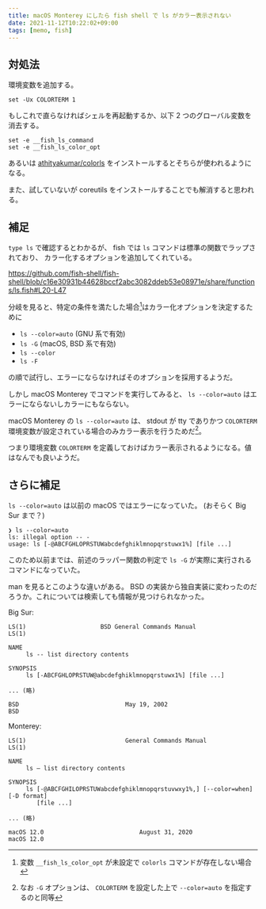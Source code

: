 ```yaml
---
title: macOS Monterey にしたら fish shell で ls がカラー表示されない
date: 2021-11-12T10:22:02+09:00
tags: [memo, fish]
---
```


## 対処法

環境変数を追加する。

```fish
set -Ux COLORTERM 1
```

もしこれで直らなければシェルを再起動するか、以下 2 つのグローバル変数を消去する。

```fish
set -e __fish_ls_command
set -e __fish_ls_color_opt
```

あるいは [athityakumar/colorls](https://github.com/athityakumar/colorls) をインストールするとそちらが使われるようになる。

また、試していないが coreutils をインストールすることでも解消すると思われる。

## 補足

`type ls` で確認するとわかるが、 fish では `ls` コマンドは標準の関数でラップされており、
カラー化するオプションを追加してくれている。

https://github.com/fish-shell/fish-shell/blob/c16e30931b44628bccf2abc3082ddeb53e08971e/share/functions/ls.fish#L20-L47

分岐を見ると、特定の条件を満たした場合[^1]はカラー化オプションを決定するために

[^1]: 変数 `__fish_ls_color_opt` が未設定で `colorls` コマンドが存在しない場合

- `ls --color=auto` (GNU 系で有効)
- `ls -G` (macOS, BSD 系で有効)
- `ls --color`
- `ls -F`

の順で試行し、エラーにならなければそのオプションを採用するようだ。

しかし macOS Monterey でコマンドを実行してみると、 `ls --color=auto` はエラーにならないしカラーにもならない。

macOS Monterey の `ls --color=auto` は、 stdout が tty でありかつ `COLORTERM` 環境変数が設定されている場合のみカラー表示を行うためだ[^2]。

[^2]: なお `-G` オプションは、 `COLORTERM` を設定した上で `--color=auto` を指定するのと同等

つまり環境変数 `COLORTERM` を定義しておけばカラー表示されるようになる。値はなんでも良いようだ。

## さらに補足

`ls --color=auto` は以前の macOS ではエラーになっていた。 (おそらく Big Sur まで？)

```fish
❯ ls --color=auto
ls: illegal option -- -
usage: ls [-@ABCFGHLOPRSTUWabcdefghiklmnopqrstuwx1%] [file ...]
```

このため以前までは、前述のラッパー関数の判定で `ls -G` が実際に実行されるコマンドになっていた。

man を見るとこのような違いがある。 BSD の実装から独自実装に変わったのだろうか。これについては検索しても情報が見つけられなかった。

Big Sur:

```man
LS(1)                     BSD General Commands Manual                    LS(1)

NAME
     ls -- list directory contents

SYNOPSIS
     ls [-ABCFGHLOPRSTUW@abcdefghiklmnopqrstuwx1%] [file ...]

... (略)

BSD                              May 19, 2002                              BSD
```

Monterey:

```man
LS(1)                            General Commands Manual                            LS(1)

NAME
     ls – list directory contents

SYNOPSIS
     ls [-@ABCFGHILOPRSTUWabcdefghiklmnopqrstuvwxy1%,] [--color=when] [-D format]
        [file ...]

... (略)

macOS 12.0                           August 31, 2020                           macOS 12.0
```
